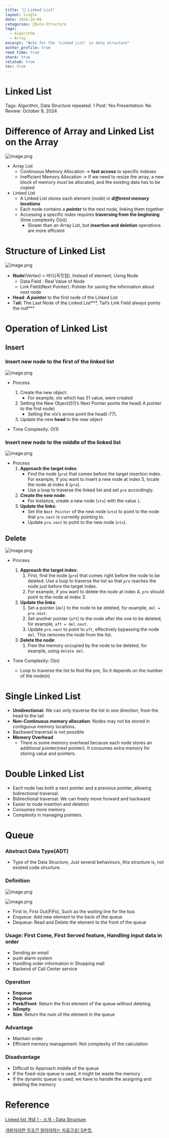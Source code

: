 ```yaml
---
title: "🚀 Linked List"
layout: single
date: 2024-10-09
categories: 🚀Data-Structure
tags: 
  - Algorithm
  - Array
excerpt: "Note for the 'Linked List' in data structure"
author_profile: true
read_time: true
share: true
related: true
toc: true
---
```


# Linked List

Tags: Algorithm, Data Structure
 repeated: 1
Post: Yes
Presentation: No
Review: October 9, 2024

# Difference of Array and Linked List on the Array

![image.png](image.png)

- Array List
    - Continuous Memory Allocation → **fast access** to specific indexes
    - Inefficient Memory Allocation → If we need to resize the array, a new block of memory must be allocated, and the existing data has to be copied
- Linked List
    - A Linked List stores each element (node) in ***different memory locations***
    - Each node contains a ***pointer*** to the next node, linking them together
    - Accessing a specific index requires **traversing from the beginning** (time complexity O(n))
        - Slower than an Array List, but **insertion and deletion** operations are more efficient

# Structure of Linked List

![image.png](image%201.png)

- **Node**(Vertex) = 마디(꼭짓점), Instead of element, Using Node
    - Data Field : Real Value of Node
    - Link Field(Next Pointer): Pointer for saving the information about next node
- **Head**: ***A pointer***  to the first node of the Linked List
- T**ail:** The Last Node of the Linked List***, Tail’s Link Field always points the null***

# Operation of Linked List

## Insert

### Insert new node to the first of the linked list

![image.png](image%202.png)

- Process
    1. Create the new object.
        - For example, vtx which has 51 value, were created
    2. Setting the New Object(51)’s Next Pointer points the head( A pointer to the first node)
        - Setting the vtx’s arrow point the head(-77).
    3. Update the new **head** to the new object 

- Time Complexity: O(1)

### Insert new node to the middle of the linked list

![image.png](image%203.png)

- Process
    1. **Approach the target index**:
        - Find the node (`pre`) that comes before the target insertion index. For example, if you want to insert a new node at index 5, locate the node at index 4 (`pre`).
        - Use a loop to traverse the linked list and set `pre` accordingly.
    2. **Create the new node**:
        - For instance, create a new node (`vtx`) with the value `1`.
    3. **Update the links**:
        - Set the `Next Pointer` of the new node (`vtx`) to point to the node that `pre.next` is currently pointing to.
        - Update `pre.next` to point to the new node (`vtx`).

## Delete

![image.png](image%204.png)

- Process
    1. **Approach the target index**:
        1. First, find the node (`pre`) that comes right before the node to be deleted. Use a loop to traverse the list so that `pre` reaches the node just before the target index.
        2. For example, if you want to delete the node at index 4, `pre` should point to the node at index 3.
    2. **Update the links**:
        1. Set a pointer (`del`) to the node to be deleted, for example, `del = pre.next`.
        2. Set another pointer (`aft`) to the node after the one to be deleted, for example, `aft = del.next`.
        3. Update `pre.next` to point to `aft`, effectively bypassing the node `del`. This removes the node from the list.
    3. **Delete the node**:
        1. Free the memory occupied by the node to be deleted, for example, using `delete del`.
        
- Time Complexity: O(n)
    - Loop to traverse the list to find the pre, So it depends on the number of the node(n)

# Single Linked List

- **Unidirectional:** We can only traverse the list in one direction, from the head to the tail
- **Non-Continuous memory allocation**: Nodes may not be stored in contiguous memory locations.
- Backward traversal is not possible
- **Memory Overhead**
    - There is some memory overhead because each node stores an additional pointer(next pointer). It consumes extra memory for storing value and pointers.

# Double Linked List

- Each node has both a next pointer and a previous pointer, allowing bidirectional traversal.
- Bidirectional traversal: We can freely move forward and backward
- Easier to node insertion and deletion
- Consumes more memory
- Complexity in managing pointers.

# **Queue**

### Abstract Data Type(ADT)

- Type of the Data Structure, Just several behaviours, this structure is, not existed code structure.

### Definition

![image.png](image%205.png)

![image.png](image%206.png)

- First in, First Out(FiFo), Such as the waiting line for the bus
- Enqueue: Add new element to the back of the queue
- Dequeue: Read and Delete the element to the front of the queue

### Usage: First Come, First Served feature, Handling input data in order

- Sending an email
- push alarm system
- Handling order information in Shopping mall
- Backend of Call Center service

### Operation

- **Enqueue**
- **Dequeue**
- **Peek/Front**: Return the first element of the queue without deleting.
- **isEmpty**
- **Size**: Return the num of the element in the queue

### Advantage

- Maintain order
- Efficient memory management: Not complexity of the calculation

### Disadvantage

- Difficult to Approach middle of the queue
- If the fixed-size queue is used, it might be waste the memory
- If the dynamic queue is used, we have to handle the assigning and deleting the memory

# Reference

[Linked list 개념 1 - 소개 - Data Structure](https://www.youtube.com/watch?v=sq49IpxBl2k)

[개발자라면 무조건 알아야하는 자료구조! 5분컷.](https://www.youtube.com/watch?v=Nk_dGScimz8&list=PL7jH19IHhOLMdHvl3KBfFI70r9P0lkJwL&index=7)

